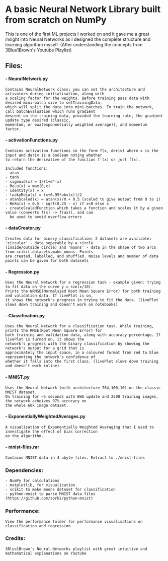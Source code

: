 # A basic Neural Network Library built from scratch on NumPy

This is one of the first ML projects I worked on and it gave me a great insight into Neural Networks as I designed the complete structure and learning algorithm myself. (After understanding the concepts from 3Blue1Brown's Youtube Playlist)

## Files:
#### - NeuralNetwork.py
    Contains NeuralNetwork class; you can set the architecture and activators during initialisation, along with
    a scaling factor for the weights. Before training pass data with desired mini-batch size to setTrainingData,
    which will split the data into mini-batches. To train the network, call batchEvaluation which runs gradient
    descent on the training data, provided the learning rate, the gradient update type desired (classic,
    momentum, or ewa(exponentially weighted average)), and momentum factor.
    
#### - activationFunctions.py
    Contains activation functions in the form f(x, deriv) where x is the input and deriv is a boolean noting whether
    to return the derivative of the function f'(x) or just f(x).  
      
    Included functions:  
    - atan  
    - tanh  
    - sigmoid(x) = 1/(1+e^-x)  
    - ReLu(x) = max(0,x)  
    - identity(x) = x  
    - leakyReLu(x) = (x+0.95*abs(x))/2  
    - atanScaled(x) = atan(x)/π + 0.5 (scaled to give output from 0 to 1)  
    - ReXu(x) = 0.5 - sqrt(0.25 - x) if x<0 else x
    - createScaledFunction which takes a function and scales it by a given value (converts f(x) -> f(ax)), and can  
      be used to avoid overflow errors

#### - dataCreator.py
    Creates data for binary classification; 2 datasets are available: 'circular' - data seperable by a circle
    (inside/outside circle) and 'moons' - data in the shape of two arcs from scikit.datasets.make_moons. Points
    are created, labelled, and shuffled. Noise levels and number of data points can be given for both datasets

#### - Regression.py
    Uses the Neural Network for a regression task - example given: trying to fit data on the curve y = sin(x/10).
    Prints the NRMSE(Normalsied Root Mean Square Error) for both training and validation data. If livePlot is on,
    it shows the network's progress in trying to fit the data. (livePlot slows down training and doesn't work on notebooks)

#### - Classification.py  
    Uses the Neural Network for a classification task. While training, prints the RMSE(Root Mean Square Error) for
    both training and validation data, along with accuracy percentage. If livePlot is turned on, it shows the
    network's progress with the binary classification by showing the network's output for a grid that is
    approximately the input space, in a coloured format from red to blue representing the network's confidence of
    whether it falls into the first class. (livePlot slows down training and doesn't work inline)

#### - MNIST.py 
    Uses the Neural Network (with architecture 784,100,10) on the classic MNIST dataset.
    On training for ~5 seconds with EWA update and 2500 training images, the network acheives 97% accuracy on
    the whole 60k image dataset.

#### - ExponentiallyWeightedAverages.py
    A visualisation of Exponentially Weighted Averaging that I used to investigate the effect of bias correction
    on the algorithm.

#### - mnist-files.rar
    Contains MNIST data in 4 ubyte files. Extract to ./mnist-files
    
### Dependencies:
    - NumPy for calculations
    - matplotlib, for visualisation
    - scikit to make moons dataset for classification
    - python-mnist to parse MNIST data files (https://github.com/sorki/python-mnist)
    
### Performance:
    View the performance folder for performance visualisations on classification and regression 

### Credits:
    3Blue1Brown's Neural Networks playlist with great intuitive and mathematical explanations on Youtube
